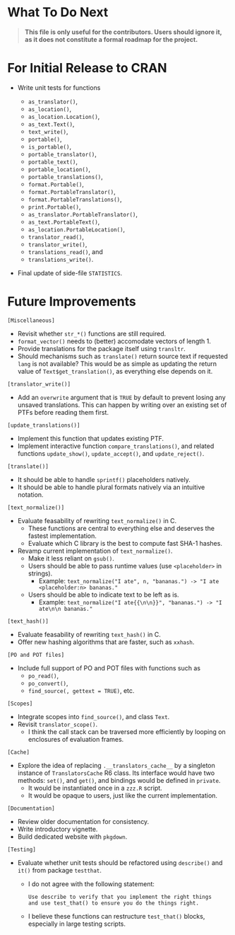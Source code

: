 # What To Do Next

> **This file is only useful for the contributors. Users should ignore it, as
> it does not constitute a formal roadmap for the project.**

# For Initial Release to CRAN

- Write unit tests for functions
  - `as_translator()`,
  - `as_location()`,
  - `as_location.Location()`,
  - `as_text.Text()`,
  - `text_write()`,
  - `portable()`,
  - `is_portable()`,
  - `portable_translator()`,
  - `portable_text()`,
  - `portable_location()`,
  - `portable_translations()`,
  - `format.Portable()`,
  - `format.PortableTranslator()`,
  - `format.PortableTranslations()`,
  - `print.Portable()`,
  - `as_translator.PortableTranslator()`,
  - `as_text.PortableText()`,
  - `as_location.PortableLocation()`,
  - `translator_read()`,
  - `translator_write()`,
  - `translations_read()`, and
  - `translations_write()`.

- Final update of side-file `STATISTICS`.

# Future Improvements

`[Miscellaneous]`
- Revisit whether `str_*()` functions are still required.
- `format_vector()` needs to (better) accomodate vectors of length 1.
- Provide translations for the package itself using `transltr`.
- Should mechanisms such as `translate()` return source text if requested `lang`
  is not available? This would be as simple as updating the return value of
  `Text$get_translation()`, as everything else depends on it.

`[translator_write()]`
- Add an `overwrite` argument that is `TRUE` by default to prevent losing any
  unsaved translations. This can happen by writing over an existing set of PTFs
  before reading them first.

`[update_translations()]`
- Implement this function that updates existing PTF.
- Implement interactive function `compare_translations()`, and related
  functions `update_show()`, `update_accept()`, and `update_reject()`.

`[translate()]`
- It should be able to handle `sprintf()` placeholders natively.
- It should be able to handle plural formats natively via an intuitive notation.

`[text_normalize()]`
- Evaluate feasability of rewriting `text_normalize()` in C.
  - These functions are central to everything else and deserves the fastest implementation.
  - Evaluate which C library is the best to compute fast SHA-1 hashes.
- Revamp current implementation of `text_normalize()`.
  - Make it less reliant on `gsub()`.
  - Users should be able to pass runtime values (use `<placeholder>` in strings).
    - Example: `text_normalize("I ate", n, "bananas.") -> "I ate <placeholder:n> bananas."`
  - Users should be able to indicate text to be left as is.
    - Example: `text_normalize("I ate{{\n\n}}", "bananas.") -> "I ate\n\n bananas."`

`[text_hash()]`
- Evaluate feasability of rewriting `text_hash()` in C.
- Offer new hashing algorithms that are faster, such as `xxhash`.

`[PO and POT files]`
- Include full support of PO and POT files with functions such as
  - `po_read()`,
  - `po_convert()`,
  - `find_source(, gettext = TRUE)`, etc.

`[Scopes]`
- Integrate scopes into `find_source()`, and class `Text`.
- Revisit `translator_scope()`.
  - I think the call stack can be traversed more efficiently by looping
    on enclosures of evaluation frames.

`[Cache]`
- Explore the idea of replacing `.__translators_cache__` by a singleton
  instance of `TranslatorsCache` R6 class. Its interface would have two methods:
  `set()`, and `get()`, and bindings would be defined in `private`.
  - It would be instantiated once in a `zzz.R` script.
  - It would be opaque to users, just like the current implementation.

`[Documentation]`
- Review older documentation for consistency.
- Write introductory vignette.
- Build dedicated website with `pkgdown`.

`[Testing]`
- Evaluate whether unit tests should be refactored using `describe()` and `it()`
  from package `testthat`.
  - I do not agree with the following statement:

    ```
    Use describe to verify that you implement the right things
    and use test_that() to ensure you do the things right.
    ```

  - I believe these functions can restructure `test_that()` blocks, especially
    in large testing scripts.

